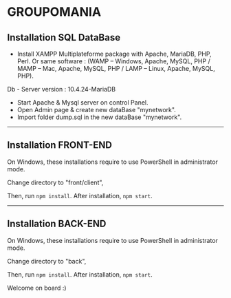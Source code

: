 # GROUPOMANIA

## Installation SQL DataBase

- Install XAMPP Multiplateforme package with Apache, MariaDB, PHP, Perl.
  Or same software :
  (WAMP – Windows, Apache, MySQL, PHP / MAMP – Mac, Apache, MySQL, PHP / LAMP – Linux, Apache, MySQL, PHP).

Db - Server version : 10.4.24-MariaDB

- Start Apache & Mysql server on control Panel.
- Open Admin page & create new dataBase "mynetwork".
- Import folder dump.sql in the new dataBase "mynetwork".

---

## Installation FRONT-END

On Windows, these installations require to use PowerShell in administrator mode.

Change directory to "front/client",

Then, run `npm install`.
After installation, `npm start`.

---

## Installation BACK-END

On Windows, these installations require to use PowerShell in administrator mode.

Change directory to "back",

Then, run `npm install`.
After installation, `npm start`.

Welcome on board :)
